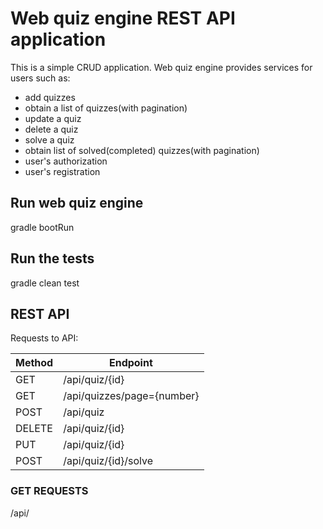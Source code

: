 # Web quiz engine REST API application

This is a simple CRUD application.
Web quiz engine provides services for users such as:
* add quizzes
* obtain a list of quizzes(with pagination)
* update a quiz
* delete a quiz
* solve a quiz
* obtain list of solved(completed) quizzes(with pagination)
* user's authorization
* user's registration

## Run web quiz engine

gradle bootRun

## Run the tests

gradle clean test

## REST API 

Requests to API:

Method        | Endpoint     |
------------- | -------------|
GET           | /api/quiz/{id}|  
GET  | /api/quizzes/page={number}  |
POST  | /api/quiz  |
DELETE  | /api/quiz/{id}  |
PUT  | /api/quiz/{id}  |
POST  | /api/quiz/{id}/solve  |

### GET REQUESTS

/api/
